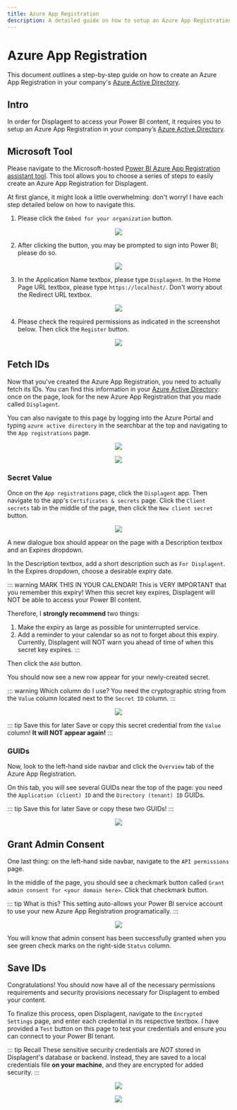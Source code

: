 ```yaml
---
title: Azure App Registration
description: A detailed guide on how to setup an Azure App Registration for Displagent and save the credentials into the app.
---
```


# Azure App Registration

This document outlines a step-by-step guide on how to create an Azure App Registration in your company's [Azure Active Directory](https://portal.azure.com/#view/Microsoft_AAD_IAM/ActiveDirectoryMenuBlade/~/RegisteredApps).

## Intro

In order for Displagent to access your Power BI content, it requires you to setup an Azure App Registration in your company’s [Azure Active Directory](https://portal.azure.com/#view/Microsoft_AAD_IAM/ActiveDirectoryMenuBlade/~/RegisteredApps).

## Microsoft Tool

Please navigate to the Microsoft-hosted [Power BI Azure App Registration assistant tool](https://app.powerbi.com/embedsetup). This tool allows you to choose a series of steps to easily create an Azure App Registration for Displagent.

At first glance, it might look a little overwhelming: don't worry! I have each step detailed below on how to navigate this.

1. Please click the `Embed for your organization` button.

<p align="center">
    <img src="./embed-for-your-organization-button.png" />
</p>

2. After clicking the button, you may be prompted to sign into Power BI; please do so.

<p align="center">
    <img src="./embed-tool-signin-prompt.png" />
</p>

3. In the Application Name textbox, please type `Displagent`. In the Home Page URL textbox, please type `https://localhost/`. Don't worry about the Redirect URL textbox.

<p align="center">
    <img src="./app-textbox-values.png" />
</p>

4. Please check the required permissions as indicated in the screenshot below. Then click the `Register` button.

<p align="center">
    <img src="./embed-tool-permissions.png" />
</p>

## Fetch IDs

Now that you've created the Azure App Registration, you need to actually fetch its IDs. You can find this information in your [Azure Active Directory](https://portal.azure.com/#view/Microsoft_AAD_IAM/ActiveDirectoryMenuBlade/~/RegisteredApps): once on the page, look for the new Azure App Registration that you made called `Displagent`.

You can also navigate to this page by logging into the Azure Portal and typing `azure active directory` in the searchbar at the top and navigating to the `App registrations` page.

<p align="center">
    <img src="./azure-portal-azure-active-directory-nav.png" />
</p>
<p align="center">
    <img src="./azure-portal-app-registrations-nav.png" />
</p>

### Secret Value

Once on the `App registrations` page, click the `Displagent` app. Then navigate to the app's `Certificates & secrets` page. Click the `Client secrets` tab in the middle of the page, then click the `New client secret` button.

<p align="center">
    <img src="./azure-portal-app-secrets-page-nav.png" />
</p>

A new dialogue box should appear on the page with a Description textbox and an Expires dropdown.

In the Description textbox, add a short description such as `For Displagent`. In the Expires dropdown, choose a desirable expiry date.

::: warning MARK THIS IN YOUR CALENDAR!
This is VERY IMPORTANT that you remember this expiry! When this secret key expires, Displagent will NOT be able to access your Power BI content.

Therefore, I **strongly recommend** two things:
1. Make the expiry as large as possible for uninterrupted service.
2. Add a reminder to your calendar so as not to forget about this expiry. Currently, Displagent will NOT warn you ahead of time of when this secret key expires.
:::

Then click the `Add` button.

You should now see a new row appear for your newly-created secret.

::: warning Which column do I use?
You need the cryptographic string from the `Value` column located next to the `Secret ID` column.
:::

<p align="center">
    <img src="./azure-app-registration-secret-value-column.png" />
</p>

::: tip Save this for later
Save or copy this secret credential from the `Value` column! **It will NOT appear again!**
:::

### GUIDs

Now, look to the left-hand side navbar and click the `Overview` tab of the Azure App Registration.

On this tab, you will see several GUIDs near the top of the page: you need the `Application (client) ID` and the `Directory (tenant) ID` GUIDs.

::: tip Save this for later
Save or copy these two GUIDs!
:::

<p align="center">
    <img src="./azure-app-registration-guids.png" />
</p>

## Grant Admin Consent

One last thing: on the left-hand side navbar, navigate to the `API permissions` page.

In the middle of the page, you should see a checkmark button called `Grant admin consent for <your domain here>`. Click that checkmark button.

::: tip What is this?
This setting auto-allows your Power BI service account to use your new Azure App Registration programatically.
:::

<p align="center">
    <img src="./azure-app-registration-grant-admin-consent.png" />
</p>

You will know that admin consent has been successfully granted when you see green check marks on the right-side `Status` column.

## Save IDs

Congratulations! You should now have all of the necessary permissions requirements and security provisions necessary for Displagent to embed your content.

To finalize this process, open Displagent, navigate to the `Encrypted Settings` page, and enter each credential in its respective textbox. I have provided a `Test` button on this page to test your credentials and ensure you can connect to your Power BI tenant.

::: tip Recall
These sensitive security credentials are *NOT* stored in Displagent's database or backend. Instead, they are saved to a local credentials file **on your machine**, and they are encrypted for added security.
:::

<p align="center">
    <img src="./encrypted-settings-page-nav.png" />
</p>

<p align="center">
    <img src="./encrypted-settings-page-textboxes.png" />
</p>